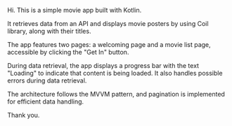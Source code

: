 Hi.
This is a simple movie app built with Kotlin. 

It retrieves data from an API and displays movie posters by using Coil library, along with their titles. 

The app features two pages: a welcoming page and a movie list page, accessible by clicking the "Get In" button.

During data retrieval, the app displays a progress bar with the text "Loading" to indicate that content is being loaded.
It also handles possible errors during data retrieval.

The architecture follows the MVVM pattern, and pagination is implemented for efficient data handling. 

Thank you.


